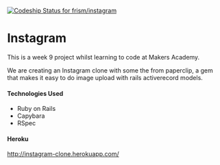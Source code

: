 [ ![Codeship Status for frism/instagram](https://codeship.com/projects/819b7190-5e53-0132-feca-5a8b1698743a/status)](https://codeship.com/projects/51319)

Instagram
==========
This is a week 9 project whilst learning to code at Makers Academy.

We are creating an Instagram clone with some the from paperclip, a gem that makes it easy to do image upload with rails activerecord models.

#### Technologies Used
+ Ruby on Rails
+ Capybara
+ RSpec

#### Heroku

http://instagram-clone.herokuapp.com/